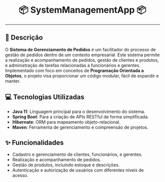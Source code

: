 <h1 align="center">📦 SystemManagementApp 📦</h1>

---

## 📘 Descrição

O **Sistema de Gerenciamento de Pedidos** é um facilitador do processo de gestão de pedidos dentro de um contexto empresarial. Este sistema permite a realização e acompanhamento de pedidos, gestão de clientes e produtos, e administração de tarefas relacionadas a funcionários e gerentes. Implementado com foco em conceitos de **Programação Orientada a Objetos**, o projeto visa proporcionar um código modular, fácil de expandir e manter.

## 💻 Tecnologias Utilizadas

- **Java 11**: Linguagem principal para o desenvolvimento do sistema.
- **Spring Boot**: Para a criação de APIs RESTful de forma simplificada.
- **Hibernate**: ORM para mapeamento objeto-relacional.
- **Maven**: Ferramenta de gerenciamento e compreensão de projetos.

## ✨ Funcionalidades

- Cadastro e gerenciamento de clientes, funcionários, e gerentes.
- Realização e acompanhamento de pedidos.
- Gestão de produtos, incluindo estoque e descrições.
- Autenticação e autorização de usuários com diferentes níveis de acesso.


